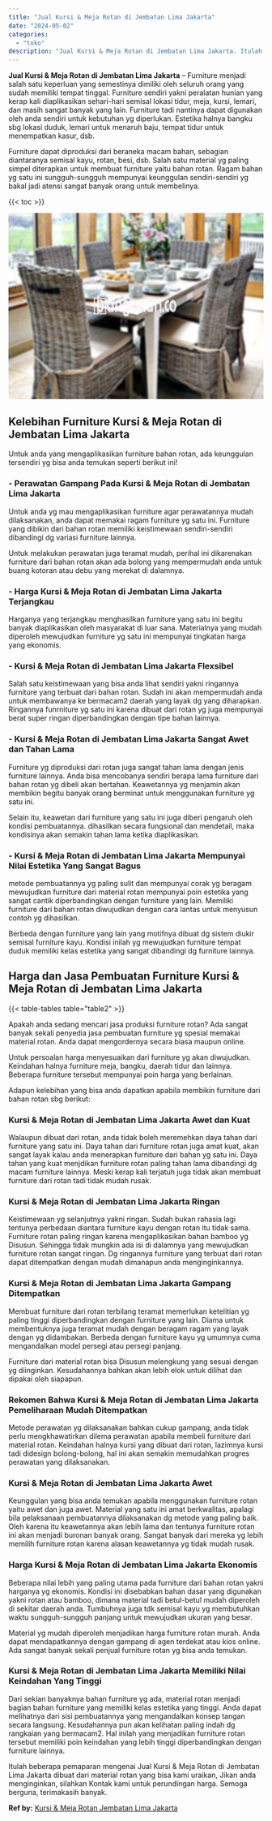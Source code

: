 ```yaml
---
title: "Jual Kursi & Meja Rotan di Jembatan Lima Jakarta"
date: "2024-05-02"
categories: 
  - "toko"
description: "Jual Kursi & Meja Rotan di Jembatan Lima Jakarta. Itulah beberapa pemaparan mengenai Jual Kursi & Meja Rotan di Jembatan Lima Jakarta dibuat dari material ro..."
---
```


**Jual Kursi & Meja Rotan di Jembatan Lima Jakarta** – Furniture menjadi salah satu keperluan yang semestinya dimiliki oleh seluruh orang yang sudah memiliki tempat tinggal. Furniture sendiri yakni peralatan hunian yang kerap kali diaplikasikan sehari-hari semisal lokasi tidur, meja, kursi, lemari, dan masih sangat banyak yang lain. Furniture tadi nantinya dapat digunakan oleh anda sendiri untuk kebutuhan yg diperlukan. Estetika halnya bangku sbg lokasi duduk, lemari untuk menaruh baju, tempat tidur untuk menempatkan kasur, dsb.

Furniture dapat diproduksi dari beraneka macam bahan, sebagian diantaranya semisal kayu, rotan, besi, dsb. Salah satu material yg paling simpel diterapkan untuk membuat furniture yaitu bahan rotan. Ragam bahan yg satu ini sungguh-sungguh mempunyai keunggulan sendiri-sendiri yg bakal jadi atensi sangat banyak orang untuk membelinya.

{{< toc >}}

![Jual Kursi & Meja Rotan di Jembatan Lima Jakarta](/images/kursi-meja-rotan-murah02.png)

## Kelebihan Furniture Kursi & Meja Rotan di Jembatan Lima Jakarta

Untuk anda yang mengaplikasikan furniture bahan rotan, ada keunggulan tersendiri yg bisa anda temukan seperti berikut ini!

### \- Perawatan Gampang Pada Kursi & Meja Rotan di Jembatan Lima Jakarta

Untuk anda yg mau mengaplikasikan furniture agar perawatannya mudah dilaksanakan, anda dapat memakai ragam furniture yg satu ini. Furniture yang dibikin dari bahan rotan memiliki keistimewaan sendiri-sendiri dibandingi dg variasi furniture lainnya.

Untuk melakukan perawatan juga teramat mudah, perihal ini dikarenakan furniture dari bahan rotan akan ada bolong yang mempermudah anda untuk buang kotoran atau debu yang merekat di dalamnya.

### \- Harga Kursi & Meja Rotan di Jembatan Lima Jakarta Terjangkau

Harganya yang terjangkau menghasilkan furniture yang satu ini begitu banyak diaplikasikan oleh masyarakat di luar sana. Materialnya yang mudah diperoleh mewujudkan furniture yg satu ini mempunyai tingkatan harga yang ekonomis.

### \- Kursi & Meja Rotan di Jembatan Lima Jakarta Flexsibel

Salah satu keistimewaan yang bisa anda lihat sendiri yakni ringannya furniture yang terbuat dari bahan rotan. Sudah ini akan mempermudah anda untuk membawanya ke bermacam2 daerah yang layak dg yang diharapkan. Ringannya funrniture yg satu ini karena dibuat dari rotan yg juga mempunyai berat super ringan diperbandingkan dengan tipe bahan lainnya.

### \- Kursi & Meja Rotan di Jembatan Lima Jakarta Sangat Awet dan Tahan Lama

Furniture yg diproduksi dari rotan juga sangat tahan lama dengan jenis furniture lainnya. Anda bisa mencobanya sendiri berapa lama furniture dari bahan rotan yg dibeli akan bertahan. Keawetannya yg menjamin akan membikin begitu banyak orang berminat untuk menggunakan furniture yg satu ini.

Selain itu, keawetan dari furniture yang satu ini juga diberi pengaruh oleh kondisi pembuatannya. dihasilkan secara fungsional dan mendetail, maka kondisinya akan semakin tahan lama ketika diaplikasikan.

### \- Kursi & Meja Rotan di Jembatan Lima Jakarta Mempunyai Nilai Estetika Yang Sangat Bagus

metode pembuatannya yg paling sulit dan mempunyai corak yg beragam mewujudkan furniture dari material rotan mempunyai poin estetika yang sangat cantik diperbandingkan dengan furniture yang lain. Memiliki furniture dari bahan rotan diwujudkan dengan cara lantas untuk menyusun contoh yg dihasilkan.

Berbeda dengan furniture yang lain yang motifnya dibuat dg sistem diukir semisal furniture kayu. Kondisi inilah yg mewujudkan furniture tempat duduk memiliki kelas estetika yang sangat dibandingi dg furniture lainnya.

## Harga dan Jasa Pembuatan Furniture Kursi & Meja Rotan di Jembatan Lima Jakarta

{{< table-tables table="table2" >}}

Apakah anda sedang mencari jasa produksi furniture rotan? Ada sangat banyak sekali penyedia jasa pembuatan furniture yg spesial memakai material rotan. Anda dapat mengordernya secara biasa maupun online.

Untuk persoalan harga menyesuaikan dari furniture yg akan diwujudkan. Keindahan halnya furniture meja, bangku, daerah tidur dan lainnya. Beberapa furniture tersebut mempunyai poin harga yang berlainan.

Adapun kelebihan yang bisa anda dapatkan apabila membikin furniture dari bahan rotan sbg berikut:

### Kursi & Meja Rotan di Jembatan Lima Jakarta Awet dan Kuat

Walaupun dibuat dari rotan, anda tidak boleh meremehkan daya tahan dari furniture yang satu ini. Daya tahan dari furniture rotan juga amat kuat, akan sangat layak kalau anda menerapkan furniture dari bahan yg satu ini. Daya tahan yang kuat menjdikan furniture rotan paling tahan lama dibandingi dg macam furniture lainnya. Meski kerap kali terjatuh juga tidak akan membuat furniture dari rotan tadi tidak mudah rusak.

### Kursi & Meja Rotan di Jembatan Lima Jakarta Ringan

Keistimewaan yg selanjutnya yakni ringan. Sudah bukan rahasia lagi tentunya perbedaan diantara furniture kayu dengan rotan itu tidak sama. Furniture rotan paling ringan karena mengaplikasikan bahan bamboo yg Disusun. Sehingga tidak mungkin ada isi di dalamnya yang mewujudkan furniture rotan sangat ringan. Dg ringannya furniture yang terbuat dari rotan dapat ditempatkan dengan mudah dimanapun anda menginginkannya.

### Kursi & Meja Rotan di Jembatan Lima Jakarta Gampang Ditempatkan

Membuat furniture dari rotan terbilang teramat memerlukan ketelitian yg paling tinggi diperbandingkan dengan furniture yang lain. Diama untuk membentuknya juga teramat mudah dengan beragam ragam yang layak dengan yg didambakan. Berbeda dengan furniture kayu yg umumnya cuma mengandalkan model persegi atau persegi panjang.

Furniture dari material rotan bisa Disusun melengkung yang sesuai dengan yg diinginkan. Kesudahannya bahkan akan lebih elok untuk dilihat dan dipakai oleh siapapun.

### Rekomen Bahwa Kursi & Meja Rotan di Jembatan Lima Jakarta Pemeliharaan Mudah Ditempatkan

Metode perawatan yg dilaksanakan bahkan cukup gampang, anda tidak perlu mengkhawatirkan dilema perawatan apabila membeli furniture dari material rotan. Keindahan halnya kursi yang dibuat dari rotan, lazimnya kursi tadi didesign bolong-bolong, hal ini akan semakin memudahkan progres perawatan yang dilaksanakan.

### Kursi & Meja Rotan di Jembatan Lima Jakarta Awet

Keunggulan yang bisa anda temukan apabila menggunakan furniture rotan yaitu awet dan juga awet. Material yang satu ini amat berkwalitas, apalagi bila pelaksanaan pembuatannya dilaksanakan dg metode yang paling baik. Oleh karena itu keawetannya akan lebih lama dan tentunya furniture rotan ini akan menjadi buronan banyak orang. Sangat banyak dari mereka yg lebih memilih furniture rotan karena alasan keawetannya yg tidak mudah rusak.

### Harga Kursi & Meja Rotan di Jembatan Lima Jakarta Ekonomis

Beberapa nilai lebih yang paling utama pada furniture dari bahan rotan yakni harganya yg ekonomis. Kondisi ini disebabkan bahan dasar yang digunakan yakni rotan atau bamboo, dimana material tadi betul-betul mudah diperoleh di sekitar daerah anda. Tumbuhnya juga tdk semisal kayu yg membutuhkan waktu sungguh-sungguh panjang untuk mewujudkan ukuran yang besar.

Material yg mudah diperoleh menjadikan harga furniture rotan murah. Anda dapat mendapatkannya dengan gampang di agen terdekat atau kios online. Ada sangat banyak sekali penjual furniture rotan yg bisa anda temukan.

### Kursi & Meja Rotan di Jembatan Lima Jakarta Memiliki Nilai Keindahan Yang Tinggi

Dari sekian banyaknya bahan furniture yg ada, material rotan menjadi bagian bahan furniture yang memiliki kelas estetika yang tinggi. Anda dapat melihatnya dari sisi pembuatannya yang mengandalkan konsep tangan secara langsung. Kesudahannya pun akan kelihatan paling indah dg rangkaian yang bermacam2. Hal inilah yang menjadikan furniture rotan tersebut memiliki poin keindahan yang lebih tinggi diperbandingkan dengan furniture lainnya.

Itulah beberapa pemaparan mengenai Jual Kursi & Meja Rotan di Jembatan Lima Jakarta dibuat dari material rotan yang bisa kami uraikan, Jikan anda menginginkan, silahkan Kontak kami untuk perundingan harga. Semoga berguna, terimakasih banyak.

**Ref by:** [Kursi & Meja Rotan Jembatan Lima Jakarta](https://id.wikipedia.org/wiki/Kursi)
